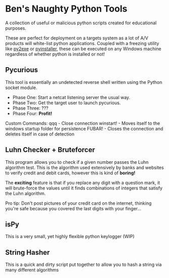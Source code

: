 # Ben's Naughty Python Tools
A collection of useful or malicious python scripts created for educational purposes.

These are perfect for deployment on a targets system as a lot of A/V products will white-list python applications. Coupled with a freezing utility like [py2exe](http://www.py2exe.org/) or [pyinstaller](http://www.pyinstaller.org/), these can be executed on any Windows machine regardless of whether python is installed or not!



## Pycurious

This tool is essentially an undetected reverse shell written using the Python socket module.

- Phase One: Start a netcat listening server the usual way.
- Phase Two: Get the target user to launch pycurious.
- Phase Three: ???
- Phase Four: **Profit!**

Custom Commands:
	qqq - Close connection
	winstart! - Moves itself to the windows startup folder for persistence
	FUBAR! - Closes the connection and deletes itself in case of detection



## Luhn Checker + Bruteforcer

This program allows you to check if a given number passes the Luhn algorithm test. This is the algorithm used extensively by banks and websites to verify credit and debit cards, however this is kind of <b>boring!</b>

The <b>exciting</b> feature is that if you replace any digit with a question mark, it will brute-force the values until it finds combinations of integers that satisfy the Luhn algorithm.

Pro tip: Don't post pictures of your credit card on the internet, thinking you're safe because you covered the last digits with your finger...



## isPy

This is a very small, yet highly flexible python keylogger (WIP)



## String Hasher

This is a quick and dirty script put together to allow you to hash a string via many different algorithms
